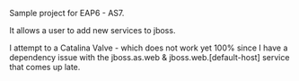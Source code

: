 Sample project for EAP6 - AS7.

It allows a user to add new services to jboss.

I attempt to a Catalina Valve - which does not work yet 100%
since I have a dependency issue with the jboss.as.web & jboss.web.[default-host]
service that comes up late.
